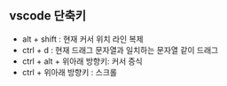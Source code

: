 ## vscode 단축키
- alt + shift : 현재 커서 위치 라인 복제
- ctrl + d : 현재 드래그 문자열과 일치하는 문자열 같이 드래그
- ctrl + alt + 위아래 방향키: 커서 증식
- ctrl + 위아래 방향키 : 스크롤